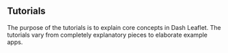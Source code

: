 ## Tutorials

The purpose of the tutorials is to explain core concepts in Dash Leaflet. The tutorials vary from completely explanatory pieces to elaborate example apps.